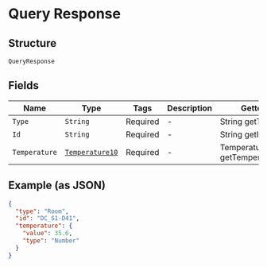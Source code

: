 
# Query Response

## Structure

`QueryResponse`

## Fields

| Name | Type | Tags | Description | Getter | Setter |
|  --- | --- | --- | --- | --- | --- |
| `Type` | `String` | Required | - | String getType() | setType(String type) |
| `Id` | `String` | Required | - | String getId() | setId(String id) |
| `Temperature` | [`Temperature10`](../../doc/models/temperature-10.md) | Required | - | Temperature10 getTemperature() | setTemperature(Temperature10 temperature) |

## Example (as JSON)

```json
{
  "type": "Room",
  "id": "DC_S1-D41",
  "temperature": {
    "value": 35.6,
    "type": "Number"
  }
}
```


